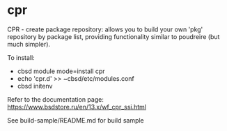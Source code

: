 # cpr
CPR - create package repository: allows you to build your own 'pkg' 
repository by package list, providing functionality similar to 
poudreire (but much simpler).

To install:

  - cbsd module mode=install cpr
  - echo 'cpr.d' >> ~cbsd/etc/modules.conf
  - cbsd initenv

  Refer to the documentation page: https://www.bsdstore.ru/en/13.x/wf_cpr_ssi.html

  See build-sample/README.md for build sample
